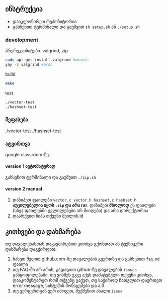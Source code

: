 ## ინსტრუქცია
- დააკლონირეთ რეპოზიტორია
- გახსენით ტერმინალი და გაუშვით `sh setup.sh` ან `./setup.sh`

### development

პრერეკვიზიტები. valgrind, zip 

```sh
sudo apt-get install valgrind #ubuntu
yay -S valgrind #arch
```

build

```sh
make
```

test

```sh
./vector-test
./hashset-test
```

### შეფასება
./vector-test
./hashset-test

### ატვირთვა
google classroom-ზე.

#### version 1 ავტომატურად
გახსენით ტერმინალი და გაუშვით `./zip.sh`

#### version 2 manual
1. დაზიპეთ ფაილები `vector.c vector.h hashset.c hashset.h`. **აუცილებელია იყოს `.zip` და არა rar**. დაზიპეთ **მხოლოდ** ეს ფაილები (სხვა ფაილებში ცვლილებები არ მიიღება) და არა დირექტორია
2. დაარქვით ზიპს თქვენი მეილის id


## კითხვები და დახმარება
თუ დავალებასთან დაკავშირებით კითხვა გქონდათ ან ტექნიკური დახმარება დაგჭირდათ:
1. ნახეთ შედით github.com-ზე დავალების გვერდზე და გახსენით [`faq.md`](./faq.md) ფაილი
2. თუ FAQ-ში არ არის, გადადით github-ზე დავალების `issues` განყოფილებაში. თუ ვინმეს უკვე აქვს დამატებული თქვენი კითხვა, დააკომენტარეთ რომ თქვენც გაქვთ, თუ საჭიროდ ჩათვლით დაურთეთ error message, სისტემის მონაცემები და ა.შ
3. თუ ვერცერთგან ვერ იპოვეთ, შექმენით ახალი `issue`

